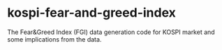 # kospi-fear-and-greed-index
The Fear&amp;Greed Index (FGI) data generation code for KOSPI market and some implications from the data.
